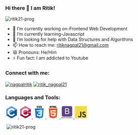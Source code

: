### Hi there 👋 I am Ritik!
<p align="left"> <img src="https://komarev.com/ghpvc/?username=ritik21-prog&label=Profile%20views&color=0e75b6&style=flat" alt="ritik21-prog" /> </p>



- 🔭 I’m currently working on-Frontend Web Development
- 🌱 I’m currently learning-Javascript
- 🤔 I’m looking for help with Data Structures and Algorithms
- 📫 How to reach me: ritiknagpal21@gmail.com
- 😄 Pronouns: He/Him
- ⚡ Fun fact: I am addicted to Youtube

<h3 align="left">Connect with me:</h3>
<p align="left">
<a href="https://twitter.com/nagpalritik" target="blank"><img align="center" src="https://raw.githubusercontent.com/rahuldkjain/github-profile-readme-generator/master/src/images/icons/Social/twitter.svg" alt="nagpalritik" height="30" width="40" /></a>
<a href="https://instagram.com/ritik_nagpal21" target="blank"><img align="center" src="https://raw.githubusercontent.com/rahuldkjain/github-profile-readme-generator/master/src/images/icons/Social/instagram.svg" alt="ritik_nagpal21" height="30" width="40" /></a>
</p>

<h3 align="left">Languages and Tools:</h3>
<p align="left"> <a href="https://www.cprogramming.com/" target="_blank"> <img src="https://raw.githubusercontent.com/devicons/devicon/master/icons/c/c-original.svg" alt="c" width="40" height="40"/> </a> <a href="https://www.w3schools.com/cpp/" target="_blank"> <img src="https://raw.githubusercontent.com/devicons/devicon/master/icons/cplusplus/cplusplus-original.svg" alt="cplusplus" width="40" height="40"/> </a> <a href="https://www.w3schools.com/css/" target="_blank"> <img src="https://raw.githubusercontent.com/devicons/devicon/master/icons/css3/css3-original-wordmark.svg" alt="css3" width="40" height="40"/> </a> <a href="https://www.w3.org/html/" target="_blank"> <img src="https://raw.githubusercontent.com/devicons/devicon/master/icons/html5/html5-original-wordmark.svg" alt="html5" width="40" height="40"/> </a> <a href="https://getbootstrap.com" target="_blank"> <img src="https://raw.githubusercontent.com/devicons/devicon/master/icons/bootstrap/bootstrap-plain-wordmark.svg" alt="bootstrap" width="40" height="40"/> </a><a href="https://developer.mozilla.org/en-US/docs/Web/JavaScript" target="_blank"> <img src="https://raw.githubusercontent.com/devicons/devicon/master/icons/javascript/javascript-original.svg" alt="javascript" width="40" height="40"/> </a> </p>

<p>&nbsp;<img align="center" src="https://github-readme-stats.vercel.app/api?username=ritik21-prog&show_icons=true&locale=en" alt="ritik21-prog" /></p>

 
